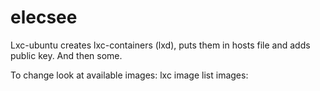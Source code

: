 # elecsee
Lxc-ubuntu creates lxc-containers (lxd), puts them in hosts file and adds public key. And then some.


To change look at available images: lxc image list images:
